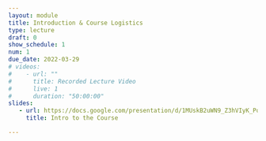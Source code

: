 ```yaml
---
layout: module
title: Introduction & Course Logistics
type: lecture
draft: 0
show_schedule: 1
num: 1
due_date: 2022-03-29
# videos: 
#    - url: ""
#      title: Recorded Lecture Video
#      live: 1
#      duration: "50:00:00"
slides:
   - url: https://docs.google.com/presentation/d/1MUskB2uWN9_Z3hVIyK_PqyUq4Pi070n9s8VOiZu8M4U/edit?usp=sharing
     title: Intro to the Course

---
```


